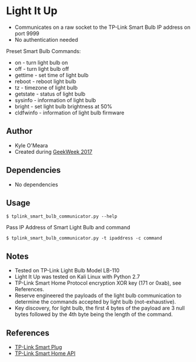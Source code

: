 # Light It Up

* Communicates on a raw socket to the TP-Link Smart Bulb IP address on port 9999
* No authentication needed

Preset Smart Bulb Commands:  <br />
* on - turn light bulb on
* off - turn light bulb off
* gettime - set time of light bulb
* reboot - reboot light bulb
* tz - timezone of light bulb
* getstate - status of light bulb
* sysinfo - information of light bulb
* bright - set light bulb brightness at 50%
* cldfwinfo - information of light bulb firmware


## Author
* Kyle O'Meara
* Created during [GeekWeek 2017](https://g33kw33k.ca/en/index.html)

## Dependencies
* No dependencies

## Usage
```
$ tplink_smart_bulb_communicator.py --help
```

Pass IP Address of Smart Light Bulb and command
```
$ tplink_smart_bulb_communicator.py -t ipaddress -c command
```

## Notes
* Tested on TP-Link Light Bulb Model LB-110 
* Light It Up was tested on Kali Linux with Python 2.7
* TP-Link Smart Home Protocol encryption XOR key (171 or 0xab), see References.
* Reserve engineered the payloads of the light bulb communication to determine the commands accepted by light bulb (not-exhaustive).
* Key discovery, for light bulb, the first 4 bytes of the payload are 3 null bytes followed by the 4th byte being the length of the command.

## References

* [TP-Link Smart Plug](https://github.com/softScheck/tplink-smartplug)
* [TP-Link Smart Home API](https://github.com/plasticrake/tplink-smarthome-api)
